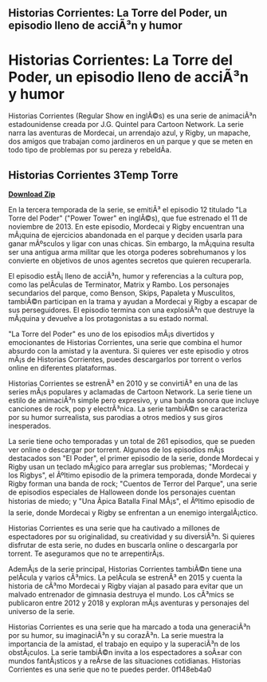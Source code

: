## Historias Corrientes: La Torre del Poder, un episodio lleno de acciÃ³n y humor

  
# Historias Corrientes: La Torre del Poder, un episodio lleno de acciÃ³n y humor
 
Historias Corrientes (Regular Show en inglÃ©s) es una serie de animaciÃ³n estadounidense creada por J.G. Quintel para Cartoon Network. La serie narra las aventuras de Mordecai, un arrendajo azul, y Rigby, un mapache, dos amigos que trabajan como jardineros en un parque y que se meten en todo tipo de problemas por su pereza y rebeldÃ­a.
 
## Historias Corrientes 3Temp Torre


[**Download Zip**](https://lomasmavi.blogspot.com/?c=2tM39t)

 
En la tercera temporada de la serie, se emitiÃ³ el episodio 12 titulado "La Torre del Poder" ("Power Tower" en inglÃ©s), que fue estrenado el 11 de noviembre de 2013. En este episodio, Mordecai y Rigby encuentran una mÃ¡quina de ejercicios abandonada en el parque y deciden usarla para ganar mÃºsculos y ligar con unas chicas. Sin embargo, la mÃ¡quina resulta ser una antigua arma militar que les otorga poderes sobrehumanos y los convierte en objetivos de unos agentes secretos que quieren recuperarla.
 
El episodio estÃ¡ lleno de acciÃ³n, humor y referencias a la cultura pop, como las pelÃ­culas de Terminator, Matrix y Rambo. Los personajes secundarios del parque, como Benson, Skips, Papaleta y Musculitos, tambiÃ©n participan en la trama y ayudan a Mordecai y Rigby a escapar de sus perseguidores. El episodio termina con una explosiÃ³n que destruye la mÃ¡quina y devuelve a los protagonistas a su estado normal.
 
"La Torre del Poder" es uno de los episodios mÃ¡s divertidos y emocionantes de Historias Corrientes, una serie que combina el humor absurdo con la amistad y la aventura. Si quieres ver este episodio y otros mÃ¡s de Historias Corrientes, puedes descargarlos por torrent o verlos online en diferentes plataformas.
  
Historias Corrientes se estrenÃ³ en 2010 y se convirtiÃ³ en una de las series mÃ¡s populares y aclamadas de Cartoon Network. La serie tiene un estilo de animaciÃ³n simple pero expresivo, y una banda sonora que incluye canciones de rock, pop y electrÃ³nica. La serie tambiÃ©n se caracteriza por su humor surrealista, sus parodias a otros medios y sus giros inesperados.
 
La serie tiene ocho temporadas y un total de 261 episodios, que se pueden ver online o descargar por torrent. Algunos de los episodios mÃ¡s destacados son "El Poder", el primer episodio de la serie, donde Mordecai y Rigby usan un teclado mÃ¡gico para arreglar sus problemas; "Mordecai y los Rigbys", el Ãºltimo episodio de la primera temporada, donde Mordecai y Rigby forman una banda de rock; "Cuentos de Terror del Parque", una serie de episodios especiales de Halloween donde los personajes cuentan historias de miedo; y "Una Ãpica Batalla Final MÃ¡s", el Ãºltimo episodio de la serie, donde Mordecai y Rigby se enfrentan a un enemigo intergalÃ¡ctico.
 
Historias Corrientes es una serie que ha cautivado a millones de espectadores por su originalidad, su creatividad y su diversiÃ³n. Si quieres disfrutar de esta serie, no dudes en buscarla online o descargarla por torrent. Te aseguramos que no te arrepentirÃ¡s.
  
AdemÃ¡s de la serie principal, Historias Corrientes tambiÃ©n tiene una pelÃ­cula y varios cÃ³mics. La pelÃ­cula se estrenÃ³ en 2015 y cuenta la historia de cÃ³mo Mordecai y Rigby viajan al pasado para evitar que un malvado entrenador de gimnasia destruya el mundo. Los cÃ³mics se publicaron entre 2012 y 2018 y exploran mÃ¡s aventuras y personajes del universo de la serie.
 
Historias Corrientes es una serie que ha marcado a toda una generaciÃ³n por su humor, su imaginaciÃ³n y su corazÃ³n. La serie muestra la importancia de la amistad, el trabajo en equipo y la superaciÃ³n de los obstÃ¡culos. La serie tambiÃ©n invita a los espectadores a soÃ±ar con mundos fantÃ¡sticos y a reÃ­rse de las situaciones cotidianas. Historias Corrientes es una serie que no te puedes perder.
 0f148eb4a0
